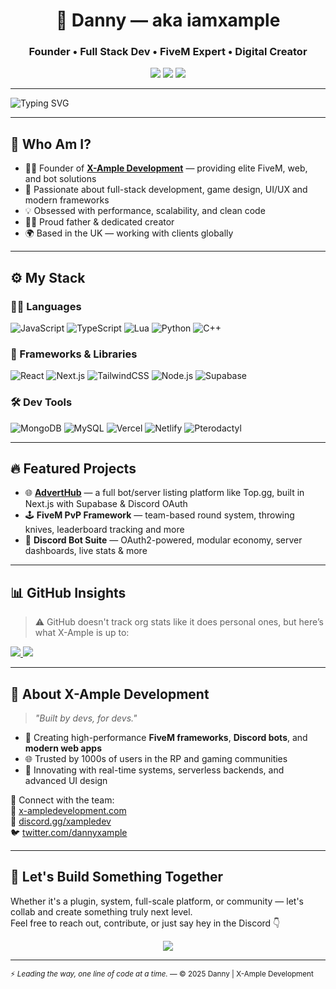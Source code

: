 <h1 align="center">🚀 Danny — aka iamxample</h1>
<h3 align="center">Founder • Full Stack Dev • FiveM Expert • Digital Creator</h3>

<p align="center">
  <a href="https://x-ampledevelopment.com"><img src="https://img.shields.io/badge/-X--Ample%20Development-11F7C3?style=for-the-badge&logo=vercel&logoColor=black" /></a>
  <a href="https://discord.gg/xampledev"><img src="https://img.shields.io/discord/1242390702311342121?label=Join%20Community&logo=discord&style=for-the-badge&color=5865F2" /></a>
  <a href="https://twitter.com/dannyxample"><img src="https://img.shields.io/twitter/follow/dannyxample?label=Follow&style=for-the-badge&logo=twitter&color=1DA1F2" /></a>
</p>

---

<img src="https://readme-typing-svg.demolab.com?font=Fira+Code&weight=500&size=25&pause=1000&center=true&vCenter=true&color=11F7C3&width=800&lines=Building+high-quality+FiveM+assets...;Crafting+beautiful+Discord+experiences...;Developing+next-gen+web+platforms.;Let's+create+something+epic!" alt="Typing SVG" />

---

## 🧠 Who Am I?

- 🧑‍💻 Founder of **[X-Ample Development](https://x-ampledevelopment.com)** — providing elite FiveM, web, and bot solutions  
- 🔧 Passionate about full-stack development, game design, UI/UX and modern frameworks  
- 💡 Obsessed with performance, scalability, and clean code  
- 👨‍👧 Proud father & dedicated creator  
- 🌍 Based in the UK — working with clients globally  

---

## ⚙️ My Stack

### 👨‍💻 Languages
![JavaScript](https://img.shields.io/badge/-JavaScript-black?style=flat&logo=javascript)
![TypeScript](https://img.shields.io/badge/-TypeScript-black?style=flat&logo=typescript)
![Lua](https://img.shields.io/badge/-Lua-black?style=flat&logo=lua)
![Python](https://img.shields.io/badge/-Python-black?style=flat&logo=python)
![C++](https://img.shields.io/badge/-C++-black?style=flat&logo=c%2B%2B)

### 🧱 Frameworks & Libraries
![React](https://img.shields.io/badge/-React-black?style=flat&logo=react)
![Next.js](https://img.shields.io/badge/-Next.js-black?style=flat&logo=next.js)
![TailwindCSS](https://img.shields.io/badge/-TailwindCSS-black?style=flat&logo=tailwind-css)
![Node.js](https://img.shields.io/badge/-Node.js-black?style=flat&logo=node.js)
![Supabase](https://img.shields.io/badge/-Supabase-black?style=flat&logo=supabase)

### 🛠️ Dev Tools
![MongoDB](https://img.shields.io/badge/-MongoDB-black?style=flat&logo=mongodb)
![MySQL](https://img.shields.io/badge/-MySQL-black?style=flat&logo=mysql)
![Vercel](https://img.shields.io/badge/-Vercel-black?style=flat&logo=vercel)
![Netlify](https://img.shields.io/badge/-Netlify-black?style=flat&logo=netlify)
![Pterodactyl](https://img.shields.io/badge/-Pterodactyl-black?style=flat&logoColor=white)

---

## 🔥 Featured Projects

- 🌐 **[AdvertHub](https://discord.x-ampledevelopment.com)** — a full bot/server listing platform like Top.gg, built in Next.js with Supabase & Discord OAuth  
- 🕹 **FiveM PvP Framework** — team-based round system, throwing knives, leaderboard tracking and more  
- 🤖 **Discord Bot Suite** — OAuth2-powered, modular economy, server dashboards, live stats & more

---

## 📊 GitHub Insights

> ⚠️ GitHub doesn't track org stats like it does personal ones, but here’s what X-Ample is up to:

<a href="https://github.com/X-AmpleDevelopment/anonymous-chat-room">
  <img src="https://github-readme-stats.vercel.app/api/pin/?username=X-AmpleDevelopment&repo=anonymous-chat-room&theme=tokyonight&border_color=11F7C3" />
</a>
<a href="https://github.com/X-AmpleDevelopment/Soft-UI">
  <img src="https://github-readme-stats.vercel.app/api/pin/?username=X-AmpleDevelopment&repo=Soft-UI&theme=tokyonight&border_color=11F7C3" />
</a>

---

## 🏢 About X-Ample Development

> _"Built by devs, for devs."_

- 🚀 Creating high-performance **FiveM frameworks**, **Discord bots**, and **modern web apps**  
- 🌐 Trusted by 1000s of users in the RP and gaming communities  
- 🧱 Innovating with real-time systems, serverless backends, and advanced UI design  

💬 Connect with the team:  
📎 [x-ampledevelopment.com](https://x-ampledevelopment.com)  
💬 [discord.gg/xampledev](https://discord.gg/xampledev)  
🐦 [twitter.com/dannyxample](https://twitter.com/dannyxample)

---

## 🤝 Let's Build Something Together

Whether it's a plugin, system, full-scale platform, or community — let's collab and create something truly next level.  
Feel free to reach out, contribute, or just say hey in the Discord 👇

<p align="center">
  <a href="https://discord.gg/xampledev"><img src="https://img.shields.io/badge/Join%20X--Ample%20Discord-5865F2?style=for-the-badge&logo=discord&logoColor=white" /></a>
</p>

---

<sup align="center">⚡ *Leading the way, one line of code at a time.* — © 2025 Danny | X-Ample Development</sup>
